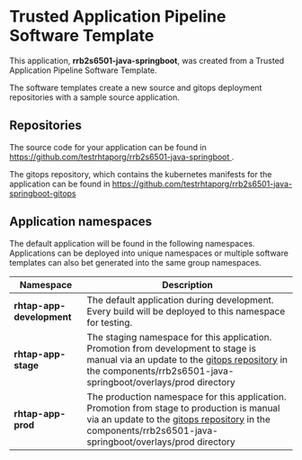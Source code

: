 # Trusted Application Pipeline Software Template

This application, **rrb2s6501-java-springboot**, was created from a Trusted Application Pipeline Software Template.

The software templates create a new source and gitops deployment repositories with a sample source application. 

## Repositories

The source code for your application can be found in [https://github.com/testrhtaporg/rrb2s6501-java-springboot ](https://github.com/testrhtaporg/rrb2s6501-java-springboot ).
 
The gitops repository, which contains the kubernetes manifests for the application can be found in 
[https://github.com/testrhtaporg/rrb2s6501-java-springboot-gitops ](https://github.com/testrhtaporg/rrb2s6501-java-springboot-gitops ) 

## Application namespaces 

The default application will be found in the following namespaces. Applications can be deployed into unique namespaces or multiple software templates can also bet generated into the same group namespaces.  

|  Namespace   |  Description   |  
| -------- | -------- |   
| **rhtap-app-development** | The default application during development. Every build will be deployed to this namespace for testing. | 
| **rhtap-app-stage** | The staging namespace for this application. Promotion from development to stage is manual via an update to the [gitops repository](https://github.com/testrhtaporg/rrb2s6501-java-springboot-gitops ) in the components/rrb2s6501-java-springboot/overlays/prod directory |  
| **rhtap-app-prod** | The production namespace for this application. Promotion from stage to production is manual via an update to the [gitops repository](https://github.com/testrhtaporg/rrb2s6501-java-springboot-gitops ) in the components/rrb2s6501-java-springboot/overlays/prod directory | 